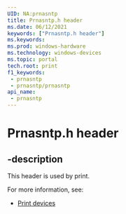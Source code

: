 ```yaml
---
UID: NA:prnasntp
title: Prnasntp.h header
ms.date: 06/12/2021
keywords: ["Prnasntp.h header"]
ms.keywords: 
ms.prod: windows-hardware
ms.technology: windows-devices
ms.topic: portal
tech.root: print
f1_keywords:
 - prnasntp
 - prnasntp/prnasntp
api_name:
 - prnasntp
---
```


# Prnasntp.h header

## -description

This header is used by print.

For more information, see:

- [Print devices](../_print/index.md)
